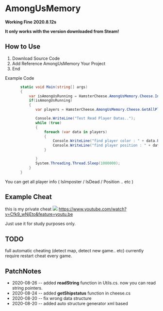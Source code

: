 # AmongUsMemory

**Working Fine 2020.8.12s**

**It only works with the version downloaded from Steam!**

## How to Use
 1. Download Source Code
 2. Add Reference AmongUsMemory Your Project 
 3. End
 
 
 Example Code
 ```cs
        static void Main(string[] args)
        {
            var isAmongUsRunning = HamsterCheese.AmongUsMemory.Cheese.Init();
            if(isAmongUsRunning)
            {
               var players = HamsterCheese.AmongUsMemory.Cheese.GetAllPlayers();

               Console.WriteLine("Test Read Player Datas..");
               while (true)
               {
                   foreach (var data in players)
                   {
                       Console.WriteLine("find player color : " + data.PlayerInfo.Value.ColorId);
                       Console.WriteLine("find player position : " + data.GetSyncPosition().x + "," + data.GetSyncPosition().y);
                   }

               }
               System.Threading.Thread.Sleep(1000000);
            }
        }
 ```

You can get all player info ( IsImposter / IsDead / Position .. etc )

## Example Cheat

 this is my private cheat
 ![](https://github.com/shlifedev/AmongUsPublic/blob/master/Example.PNG) 
 https://www.youtube.com/watch?v=Cfk9_wNjEto&feature=youtu.be
 
 
Just use it for study purposes only.


## TODO

 full automatic cheating (detect map, detect new game.. etc)
 currently require restart cheat every game.
 
## PatchNotes

 * 2020-08-26 -- added **readString** function in Utils.cs. now you can read string pointers.
 * 2020-08-24 -- added **getShipstatus** function in cheese.cs
 * 2020-08-20 -- fix wrong data structure
 * 2020-08-20 -- added auto structure generator xml based
 
